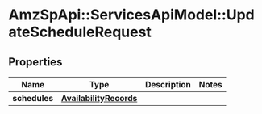 # AmzSpApi::ServicesApiModel::UpdateScheduleRequest

## Properties
Name | Type | Description | Notes
------------ | ------------- | ------------- | -------------
**schedules** | [**AvailabilityRecords**](AvailabilityRecords.md) |  | 

